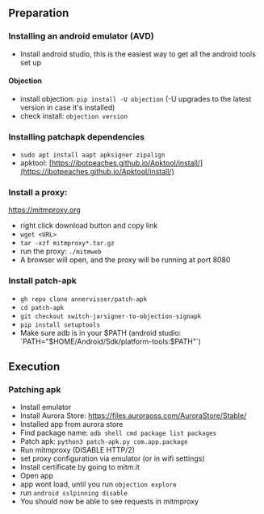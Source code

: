 ## Preparation

### Installing an android emulator (AVD)
- Install android studio, this is the easiest way to get all the android tools set up

#### Objection
- install objection: `pip install -U objection` (-U upgrades to the latest version in case it's installed)
- check install: `objection version`

### Installing patchapk dependencies
- `sudo apt install aapt apksigner zipalign`
- apktool: [https://ibotpeaches.github.io/Apktool/install/](https://ibotpeaches.github.io/Apktool/install/)

### Install a proxy:
https://mitmproxy.org

- right click download button and copy link
- `wget <URL>`
- `tar -xzf mitmproxy*.tar.gz`
- run the proxy: `./mitmweb`
- A browser will open, and the proxy will be running at port 8080

### Install patch-apk
- `gh repo clone annervisser/patch-apk`
- `cd patch-apk`
- `git checkout switch-jarsigner-to-objection-signapk`
- `pip install setuptools`
- Make sure adb is in your $PATH (android studio: `PATH="$HOME/Android/Sdk/platform-tools:$PATH"`)

## Execution

### Patching apk
- Install emulator
- Install Aurora Store: https://files.auroraoss.com/AuroraStore/Stable/
- Installed app from aurora store
- Find package name: `adb shell cmd package list packages`
- Patch apk: `python3 patch-apk.py com.app.package`
- Run mitmproxy (DISABLE HTTP/2)
- set proxy configuration via emulator (or in wifi settings)
- Install certificate by going to mitm.it
- Open app
- app wont load, until you run `objection explore`
- run `android sslpinning disable`
- You should now be able to see requests in mitmproxy
